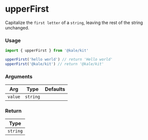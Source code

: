 # upperFirst

Capitalize the `first letter` of a `string`, leaving the rest of the string unchanged.

### Usage

```ts
import { upperFirst } from '@kale/kit'

upperFirst('hello world') // return 'Hello world'
upperFirst('@kale/kit') // return '@kale/kit'
```

### Arguments

| Arg     |   Type   | Defaults |
| ------- | :------: | -------: |
| `value` | `string` |          |

### Return

|   Type   |
| :------: |
| `string` |
